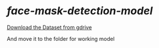 # *face-mask-detection-model*

[Download the Dataset from gdrive]((https://drive.google.com/drive/folders/1WyrE5zjFO5u7TSxDBaqatV5YnbQ_WF-r?usp=sharing)https://drive.google.com/drive/folders/1WyrE5zjFO5u7TSxDBaqatV5YnbQ_WF-r?usp=sharing)

And move it to the folder for working model
